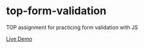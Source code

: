 # top-form-validation
TOP assignment for practicing form validation with JS

[Live Demo](https://pjaxon999.github.io/top-form-validation/)
